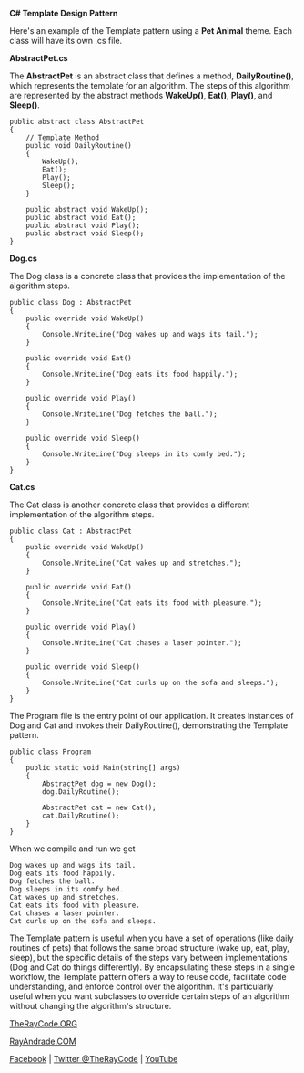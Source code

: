 **C# Template Design Pattern**

Here's an example of the Template pattern using a **Pet Animal** theme. 
Each class will have its own .cs file.

**AbstractPet.cs**

The **AbstractPet** is an abstract class that defines a method, **DailyRoutine()**, which represents the template for an algorithm. 
The steps of this algorithm are represented by the abstract methods **WakeUp()**, **Eat()**, **Play()**, and **Sleep()**.
```
public abstract class AbstractPet
{
    // Template Method
    public void DailyRoutine()
    {
        WakeUp();
        Eat();
        Play();
        Sleep();
    }

    public abstract void WakeUp();
    public abstract void Eat();
    public abstract void Play();
    public abstract void Sleep();
}
```
**Dog.cs**

The Dog class is a concrete class that provides the implementation of the algorithm steps.

```
public class Dog : AbstractPet
{
    public override void WakeUp()
    {
        Console.WriteLine("Dog wakes up and wags its tail.");
    }

    public override void Eat()
    {
        Console.WriteLine("Dog eats its food happily.");
    }

    public override void Play()
    {
        Console.WriteLine("Dog fetches the ball.");
    }

    public override void Sleep()
    {
        Console.WriteLine("Dog sleeps in its comfy bed.");
    }
}
```

**Cat.cs**

The Cat class is another concrete class that provides a different implementation of the algorithm steps.

```
public class Cat : AbstractPet
{
    public override void WakeUp()
    {
        Console.WriteLine("Cat wakes up and stretches.");
    }

    public override void Eat()
    {
        Console.WriteLine("Cat eats its food with pleasure.");
    }

    public override void Play()
    {
        Console.WriteLine("Cat chases a laser pointer.");
    }

    public override void Sleep()
    {
        Console.WriteLine("Cat curls up on the sofa and sleeps.");
    }
}

```

The Program file is the entry point of our application. It creates instances of Dog and Cat and invokes their DailyRoutine(), demonstrating the Template pattern.

```
public class Program
{
    public static void Main(string[] args)
    {
        AbstractPet dog = new Dog();
        dog.DailyRoutine();

        AbstractPet cat = new Cat();
        cat.DailyRoutine();
    }
}
```

When we compile and run we get

```
Dog wakes up and wags its tail.
Dog eats its food happily.
Dog fetches the ball.
Dog sleeps in its comfy bed.
Cat wakes up and stretches.
Cat eats its food with pleasure.
Cat chases a laser pointer.
Cat curls up on the sofa and sleeps.
```

The Template pattern is useful when you have a set of operations (like daily routines of pets) that follows the same broad structure (wake up, eat, play, sleep), but the specific details of the steps vary between implementations (Dog and Cat do things differently). 
By encapsulating these steps in a single workflow, the Template pattern offers a way to reuse code, facilitate code understanding, and enforce control over the algorithm. 
It's particularly useful when you want subclasses to override certain steps of an algorithm without changing the algorithm's structure.


[TheRayCode.ORG](https://www.TheRayCode.org)

[RayAndrade.COM](https://www.RayAndrade.com)

[Facebook](https://www.facebook.com/TheRayCode/) | [Twitter @TheRayCode](https://www.twitter.com/TheRayCode/) | [YouTube](https://www.youtube.com/AndradeRay/)

